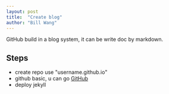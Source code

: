 ```yaml
---
layout: post
title:  "Create blog"
author: "Bill Wang"
---
```


GitHub build in a blog system, it can be write doc by markdown.

## Steps
- create repo use "username.github.io"
- github basic, u can go [GitHub](https://www.zhihu.com/question/20070065)
- deploy jekyll 

